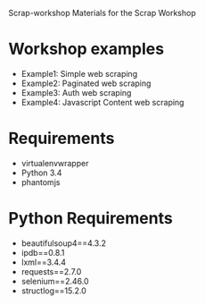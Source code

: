 Scrap-workshop
Materials for the Scrap Workshop

# Workshop examples
- Example1: Simple web scraping
- Example2: Paginated web scraping
- Example3: Auth web scraping
- Example4: Javascript Content web scraping

# Requirements
- virtualenvwrapper
- Python 3.4
- phantomjs

# Python Requirements
- beautifulsoup4==4.3.2
- ipdb==0.8.1
- lxml==3.4.4
- requests==2.7.0
- selenium==2.46.0
- structlog==15.2.0
